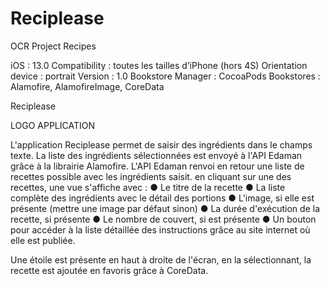 # Reciplease
OCR Project Recipes

iOS : 13.0
Compatibility :  toutes les tailles d’iPhone (hors 4S)
Orientation device : portrait
Version : 1.0
Bookstore Manager : CocoaPods
Bookstores : Alamofire, AlamofireImage, CoreData

Reciplease 

LOGO APPLICATION

L'application Reciplease permet de saisir des ingrédients dans le champs texte. 
La liste des ingrédients sélectionnées est envoyé à l'API Edaman grâce à la librairie Alamofire. 
L'API Edaman renvoi en retour une liste de recettes possible avec les ingrédients saisit.
en cliquant sur une des recettes, une vue s'affiche avec : 
● Le titre de la recette
● La liste complète des ingrédients avec le détail des portions
● L'image, si elle est présente (mettre une image par défaut sinon)
● La durée d'exécution de la recette, si présente
● Le nombre de couvert, si est présente
● Un bouton pour accéder à la liste détaillée des instructions grâce au site internet où elle est publiée.

Une étoile est présente en haut à droite de l'écran, en la sélectionnant, la recette est ajoutée en favoris grâce à CoreData.
